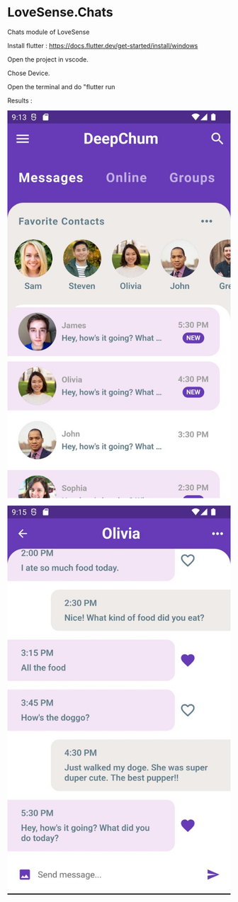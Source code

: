# LoveSense.Chats
Chats module of LoveSense

Install flutter : https://docs.flutter.dev/get-started/install/windows

Open the project in vscode.

Chose Device.

Open the terminal and do "flutter run

Results :

![home page](https://github.com/kamdemize/LoveSense.Chats/blob/master/assets/images/homepage.JPG)

![chat page](https://github.com/kamdemize/LoveSense.Chats/blob/master/assets/images/chatpage.JPG)

